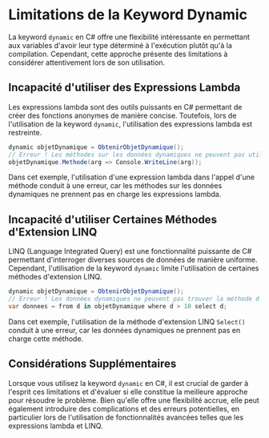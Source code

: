 # Limitations de la Keyword Dynamic

La keyword `dynamic` en C# offre une flexibilité intéressante en permettant aux variables d'avoir leur type déterminé à l'exécution plutôt qu'à la compilation. Cependant, cette approche présente des limitations à considérer attentivement lors de son utilisation.

## Incapacité d'utiliser des Expressions Lambda

Les expressions lambda sont des outils puissants en C# permettant de créer des fonctions anonymes de manière concise. Toutefois, lors de l'utilisation de la keyword `dynamic`, l'utilisation des expressions lambda est restreinte.

```csharp
dynamic objetDynamique = ObtenirObjetDynamique();
// Erreur ! Les méthodes sur les données dynamiques ne peuvent pas utiliser de lambdas !
objetDynamique.Methode(arg => Console.WriteLine(arg));
```

Dans cet exemple, l'utilisation d'une expression lambda dans l'appel d'une méthode conduit à une erreur, car les méthodes sur les données dynamiques ne prennent pas en charge les expressions lambda.

## Incapacité d'utiliser Certaines Méthodes d'Extension LINQ

LINQ (Language Integrated Query) est une fonctionnalité puissante de C# permettant d'interroger diverses sources de données de manière uniforme. Cependant, l'utilisation de la keyword `dynamic` limite l'utilisation de certaines méthodes d'extension LINQ.

```csharp
dynamic objetDynamique = ObtenirObjetDynamique();
// Erreur ! Les données dynamiques ne peuvent pas trouver la méthode d'extension Select() !
var donnees = from d in objetDynamique where d > 10 select d;
```

Dans cet exemple, l'utilisation de la méthode d'extension LINQ `Select()` conduit à une erreur, car les données dynamiques ne prennent pas en charge cette méthode.

## Considérations Supplémentaires

Lorsque vous utilisez la keyword `dynamic` en C#, il est crucial de garder à l'esprit ces limitations et d'évaluer si elle constitue la meilleure approche pour résoudre le problème. Bien qu'elle offre une flexibilité accrue, elle peut également introduire des complications et des erreurs potentielles, en particulier lors de l'utilisation de fonctionnalités avancées telles que les expressions lambda et LINQ.